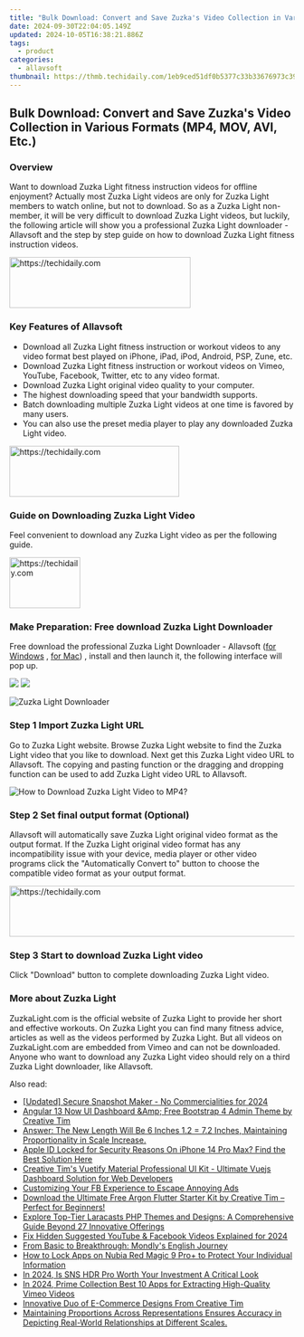 ```yaml
---
title: "Bulk Download: Convert and Save Zuzka's Video Collection in Various Formats (MP4, MOV, AVI, Etc.)"
date: 2024-09-30T22:04:05.149Z
updated: 2024-10-05T16:38:21.886Z
tags:
  - product
categories:
  - allavsoft
thumbnail: https://thmb.techidaily.com/1eb9ced51df0b5377c33b33676973c39490da0549a761ceba775a1dae7d61065.jpg
---
```


## Bulk Download: Convert and Save Zuzka's Video Collection in Various Formats (MP4, MOV, AVI, Etc.)

### Overview

Want to download Zuzka Light fitness instruction videos for offline enjoyment? Actually most Zuzka Light videos are only for Zuzka Light members to watch online, but not to download. So as a Zuzka Light non-member, it will be very difficult to download Zuzka Light videos, but luckily, the following article will show you a professional Zuzka Light downloader - Allavsoft and the step by step guide on how to download Zuzka Light fitness instruction videos.

<!-- affiliate ads begin -->
<a href="https://aligracehair.sjv.io/c/5597632/2135415/19272" target="_top" id="2135415">
  <img src="//a.impactradius-go.com/display-ad/19272-2135415" border="0" alt="https://techidaily.com" width="320" height="90"/>
</a>
<img height="0" width="0" src="https://aligracehair.sjv.io/i/5597632/2135415/19272" style="position:absolute;visibility:hidden;" border="0" />
<!-- affiliate ads end -->

### Key Features of Allavsoft

* Download all Zuzka Light fitness instruction or workout videos to any video format best played on iPhone, iPad, iPod, Android, PSP, Zune, etc.
* Download Zuzka Light fitness instruction or workout videos on Vimeo, YouTube, Facebook, Twitter, etc to any video format.
* Download Zuzka Light original video quality to your computer.
* The highest downloading speed that your bandwidth supports.
* Batch downloading multiple Zuzka Light videos at one time is favored by many users.
* You can also use the preset media player to play any downloaded Zuzka Light video.

<!-- affiliate ads begin -->
<a href="https://aligracehair.sjv.io/c/5597632/2135413/19272" target="_top" id="2135413">
  <img src="//a.impactradius-go.com/display-ad/19272-2135413" border="0" alt="https://techidaily.com" width="300" height="90"/>
</a>
<img height="0" width="0" src="https://aligracehair.sjv.io/i/5597632/2135413/19272" style="position:absolute;visibility:hidden;" border="0" />
<!-- affiliate ads end -->

### Guide on Downloading Zuzka Light Video

Feel convenient to download any Zuzka Light video as per the following guide.

<!-- affiliate ads begin -->
<a href="https://aligracehair.sjv.io/c/5597632/2135395/19272" target="_top" id="2135395">
  <img src="//a.impactradius-go.com/display-ad/19272-2135395" border="0" alt="https://techidaily.com" width="125" height="90"/>
</a>
<img height="0" width="0" src="https://aligracehair.sjv.io/i/5597632/2135395/19272" style="position:absolute;visibility:hidden;" border="0" />
<!-- affiliate ads end -->

### Make Preparation: Free download Zuzka Light Downloader

Free download the professional Zuzka Light Downloader - Allavsoft ([for Windows](https://tools.techidaily.com/allavsoft/products/) , [for Mac](https://tools.techidaily.com/allavsoft/products/)) , install and then launch it, the following interface will pop up.

[![](https://www.allavsoft.com/how-to/../images/how-to/free-download-win.jpg)](https://tools.techidaily.com/allavsoft/products/) [![](https://www.allavsoft.com/how-to/../images/how-to/free-download-mac.jpg)](https://tools.techidaily.com/allavsoft/products/)

![Zuzka Light Downloader](https://www.allavsoft.com/how-to/../images/allavsoft/screen-shot-600.jpg)

### Step 1 Import Zuzka Light URL

Go to Zuzka Light website. Browse Zuzka Light website to find the Zuzka Light video that you like to download. Next get this Zuzka Light video URL to Allavsoft. The copying and pasting function or the dragging and dropping function can be used to add Zuzka Light video URL to Allavsoft.

![How to Download Zuzka Light Video to MP4?](https://www.allavsoft.com/how-to/../images/how-to/download-rtmp-video/download-rtmp-video.jpg)

### Step 2 Set final output format (Optional)

Allavsoft will automatically save Zuzka Light original video format as the output format. If the Zuzka Light original video format has any incompatibility issue with your device, media player or other video programs click the "Automatically Convert to" button to choose the compatible video format as your output format.

<!-- affiliate ads begin -->
<a href="https://imp.i357552.net/c/5597632/1030129/11832" target="_top" id="1030129">
  <img src="//a.impactradius-go.com/display-ad/11832-1030129" border="0" alt="https://techidaily.com" width="720" height="90"/>
</a>
<img height="0" width="0" src="https://imp.i357552.net/i/5597632/1030129/11832" style="position:absolute;visibility:hidden;" border="0" />
<!-- affiliate ads end -->

### Step 3 Start to download Zuzka Light video

Click "Download" button to complete downloading Zuzka Light video.

### More about Zuzka Light

ZuzkaLight.com is the official website of Zuzka Light to provide her short and effective workouts. On Zuzka Light you can find many fitness advice, articles as well as the videos performed by Zuzka Light. But all videos on ZuzkaLight.com are embedded from Vimeo and can not be downloaded. Anyone who want to download any Zuzka Light video should rely on a third Zuzka Light downloader, like Allavsoft.

<ins class="adsbygoogle"
     style="display:block"
     data-ad-format="autorelaxed"
     data-ad-client="ca-pub-7571918770474297"
     data-ad-slot="1223367746"></ins>

<ins class="adsbygoogle"
     style="display:block"
     data-ad-client="ca-pub-7571918770474297"
     data-ad-slot="8358498916"
     data-ad-format="auto"
     data-full-width-responsive="true"></ins>

<span class="atpl-alsoreadstyle">Also read:</span>
<div><ul>
<li><a href="https://digital-screen-recording.techidaily.com/updated-secure-snapshot-maker-no-commercialities-for-2024/"><u>[Updated] Secure Snapshot Maker - No Commercialities for 2024</u></a></li>
<li><a href="https://win-alternatives.techidaily.com/angular-13-now-ui-dashboard-andamp-free-bootstrap-4-admin-theme-by-creative-tim/"><u>Angular 13 Now UI Dashboard &Amp; Free Bootstrap 4 Admin Theme by Creative Tim</u></a></li>
<li><a href="https://win-unique.techidaily.com/answer-the-new-length-will-be-6-inches-12-72-inches-maintaining-proportionality-in-scale-increase/"><u>Answer: The New Length Will Be 6 Inches 1.2 = 7.2 Inches, Maintaining Proportionality in Scale Increase.</u></a></li>
<li><a href="https://apple-account.techidaily.com/apple-id-locked-for-security-reasons-on-iphone-14-pro-max-find-the-best-solution-here-by-drfone-ios/"><u>Apple ID Locked for Security Reasons On iPhone 14 Pro Max? Find the Best Solution Here</u></a></li>
<li><a href="https://win-alternatives.techidaily.com/creative-tims-vuetify-material-professional-ui-kit-ultimate-vuejs-dashboard-solution-for-web-developers/"><u>Creative Tim's Vuetify Material Professional UI Kit - Ultimate Vuejs Dashboard Solution for Web Developers</u></a></li>
<li><a href="https://facebook.techidaily.com/customizing-your-fb-experience-to-escape-annoying-ads/"><u>Customizing Your FB Experience to Escape Annoying Ads</u></a></li>
<li><a href="https://win-alternatives.techidaily.com/download-the-ultimate-free-argon-flutter-starter-kit-by-creative-tim-perfect-for-beginners/"><u>Download the Ultimate Free Argon Flutter Starter Kit by Creative Tim – Perfect for Beginners!</u></a></li>
<li><a href="https://win-alternatives.techidaily.com/explore-top-tier-laracasts-php-themes-and-designs-a-comprehensive-guide-beyond-27-innovative-offerings/"><u>Explore Top-Tier Laracasts PHP Themes and Designs: A Comprehensive Guide Beyond 27 Innovative Offerings</u></a></li>
<li><a href="https://facebook-videos.techidaily.com/fix-hidden-suggested-youtube-and-facebook-videos-explained-for-2024/"><u>Fix Hidden Suggested YouTube & Facebook Videos Explained for 2024</u></a></li>
<li><a href="https://mondly-stories.techidaily.com/from-basic-to-breakthrough-mondlys-english-journey/"><u>From Basic to Breakthrough: Mondly's English Journey</u></a></li>
<li><a href="https://easy-unlock-android.techidaily.com/how-to-lock-apps-on-nubia-red-magic-9-proplus-to-protect-your-individual-information-by-drfone-android/"><u>How to Lock Apps on Nubia Red Magic 9 Pro+ to Protect Your Individual Information</u></a></li>
<li><a href="https://extra-skills.techidaily.com/in-2024-is-sns-hdr-pro-worth-your-investment-a-critical-look/"><u>In 2024, Is SNS HDR Pro Worth Your Investment A Critical Look</u></a></li>
<li><a href="https://vimeo-videos.techidaily.com/in-2024-prime-collection-best-10-apps-for-extracting-high-quality-vimeo-videos/"><u>In 2024, Prime Collection Best 10 Apps for Extracting High-Quality Vimeo Videos</u></a></li>
<li><a href="https://win-alternatives.techidaily.com/innovative-duo-of-e-commerce-designs-from-creative-tim/"><u>Innovative Duo of E-Commerce Designs From Creative Tim</u></a></li>
<li><a href="https://win-alternatives.techidaily.com/maintaining-proportions-across-representations-ensures-accuracy-in-depicting-real-world-relationships-at-different-scales/"><u>Maintaining Proportions Across Representations Ensures Accuracy in Depicting Real-World Relationships at Different Scales.</u></a></li>
</ul></div>

